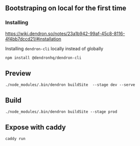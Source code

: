 

## Bootstraping on local for the first time

### Installing

https://wiki.dendron.so/notes/23a1b942-99af-45c8-8116-4f4bb7dccd21/#installation

Installing `dendron-cli` locally instead of globally
```bash
npm install @dendronhq/dendron-cli
```

## Preview

```
./node_modules/.bin/dendron buildSite  --stage dev --serve
```

## Build

```
./node_modules/.bin/dendron buildSite --stage prod
```

## Expose with caddy

```
caddy run
```